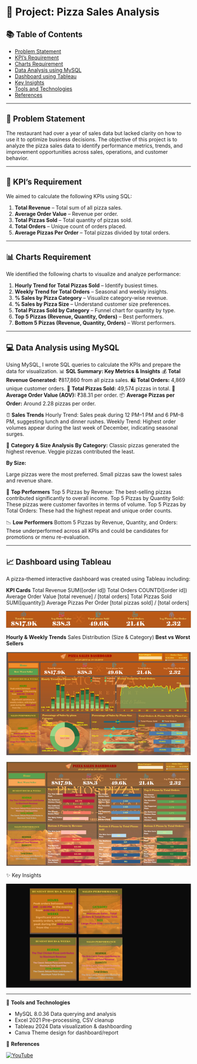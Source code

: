 
# 🍕 Project: Pizza Sales Analysis


## 📚 Table of Contents
- [Problem Statement](#problem-statement)
- [KPI’s Requirement](#kpis-requirement)
- [Charts Requirement](#charts-requirement)
- [Data Analysis using MySQL](#data-analysis-using-mysql)
- [Dashboard using Tableau](#dashboard-using-tableau)
- [Key Insights](#key-insights)
- [Tools and Technologies](#tools-and-technologies)
- [References](#references)

---

## 🧠 Problem Statement

The restaurant had over a year of sales data but lacked clarity on how to use it to optimize business decisions. The objective of this project is to analyze the pizza sales data to identify performance metrics, trends, and improvement opportunities across sales, operations, and customer behavior.

---

## 📌 KPI’s Requirement

We aimed to calculate the following KPIs using SQL:

1. **Total Revenue** – Total sum of all pizza sales.
2. **Average Order Value** – Revenue per order.
3. **Total Pizzas Sold** – Total quantity of pizzas sold.
4. **Total Orders** – Unique count of orders placed.
5. **Average Pizzas Per Order** – Total pizzas divided by total orders.

---

## 📊 Charts Requirement

We identified the following charts to visualize and analyze performance:

1. **Hourly Trend for Total Pizzas Sold** – Identify busiest times.
2. **Weekly Trend for Total Orders** – Seasonal and weekly insights.
3. **% Sales by Pizza Category** – Visualize category-wise revenue.
4. **% Sales by Pizza Size** – Understand customer size preferences.
5. **Total Pizzas Sold by Category** – Funnel chart for quantity by type.
6. **Top 5 Pizzas (Revenue, Quantity, Orders)** – Best performers.
7. **Bottom 5 Pizzas (Revenue, Quantity, Orders)** – Worst performers.

---

## 💻 Data Analysis using MySQL

Using MySQL, I wrote SQL queries to calculate the KPIs and prepare the data for visualization.
📊 **SQL Summary: Key Metrics & Insights**
💰 **Total Revenue Generated:** ₹817,860 from all pizza sales.
🛍️ **Total Orders:** 4,869 unique customer orders.
🍕 **Total Pizzas Sold:** 49,574 pizzas in total.
💸 **Average Order Value (AOV):** ₹38.31 per order.
📦 **Average Pizzas per Order:** Around 2.28 pizzas per order.

⏰ **Sales Trends**
Hourly Trend: Sales peak during 12 PM–1 PM and 6 PM–8 PM, suggesting lunch and dinner rushes.
Weekly Trend: Highest order volumes appear during the last week of December, indicating seasonal surges.

🧁 **Category & Size Analysis**
**By Category:**
Classic pizzas generated the highest revenue.
Veggie pizzas contributed the least.

**By Size:**

Large pizzas were the most preferred.
Small pizzas saw the lowest sales and revenue share.

🥇 **Top Performers**
Top 5 Pizzas by Revenue: The best-selling pizzas contributed significantly to overall income.
Top 5 Pizzas by Quantity Sold: These pizzas were customer favorites in terms of volume.
Top 5 Pizzas by Total Orders: These had the highest repeat and unique order counts.

📉 **Low Performers**
Bottom 5 Pizzas by Revenue, Quantity, and Orders:
These underperformed across all KPIs and could be candidates for promotions or menu re-evaluation.

---

## 📈 Dashboard using Tableau

A pizza-themed interactive dashboard was created using Tableau including:

**KPI Cards**
Total Revenue SUM([order id])
Total Orders COUNTD([order id])
Average Order Value [total revenue] / [total orders]
Total Pizzas Sold SUM([quantity])
Average Pizzas Per Order [total pizzas sold] / [total orders]

![](https://github.com/SREEJITA1904/PIZZA-SALES-ANALYSIS/raw/main/KPI's.png)

**Hourly & Weekly Trends**
Sales Distribution (Size & Category)
**Best vs Worst Sellers**

![](https://github.com/SREEJITA1904/PIZZA-SALES-ANALYSIS/raw/main/Slide1.PNG)

![](https://github.com/SREEJITA1904/PIZZA-SALES-ANALYSIS/raw/main/Slide2.PNG)

✨ Key Insights

![](https://github.com/SREEJITA1904/PIZZA-SALES-ANALYSIS/raw/main/Key%20Insights.png)

---
🧰 **Tools and Technologies**

- MySQL 8.0.36	Data querying and analysis
- Excel 2021	Pre-processing, CSV cleanup
- Tableau 2024	Data visualization & dashboarding
- Canva	Theme design for dashboard/report

🔗 **References**

[![YouTube](https://img.youtube.com/vi/YOUR_VIDEO_ID/hqdefault.jpg)](https://www.youtube.com/@datatutorials1)

